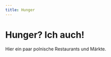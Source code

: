 ```yaml
---
title: Hunger
---
```


# Hunger? Ich auch!

Hier ein paar polnische Restaurants und Märkte.

<CardContainer>
    <CardColumn>
        <LocationCard 
            title="Okrąglak (Zapiekanki)" 
            subtitle="Estery 46, 31-056 Kraków, Poland" 
            link="https://goo.gl/maps/bKEt77y5uUNDfnXy9"
            tag="Polski ab 1,50 €"
            description="Hier gibts einen Zapiekanki Stand nach dem anderen, welcher eeeecht fette Sandwiches verkauft. Aufs Sandwich kommt oft irgendwas drauf, das sich wie n Pizzabelag anhört. Auf alle Fälle echt billig und total sättigend. Hier gibts auch ein paar Standln, welche an nen kleinen Flohmarkt erinnern und so alte Sachen verkaufen." />
    </CardColumn>
    <CardColumn>
        <LocationCard 
            title="KRAK-REST" 
            subtitle="Grodzka 43, 31-001 Kraków, Poland" 
            link="https://goo.gl/maps/S11xW5K97bWQx9wp8"
            tag="Polski"
            description="Billiges und geiles polnisches Essen - muss man echt besuchen." />
    </CardColumn>
    <CardColumn>
        <LocationCard 
            title="Górnik" 
            subtitle="Czysta 1, 31-121 Kraków, Poland" 
            link="https://goo.gl/maps/KKF8yayeSWxiXxEA7"
            tag="Polski"
            description="Hier gibts auch echt gutes polnisches Essen. Vor allem auch beliebt bei Studenten und für ein paar Pierogi ist ein Besuch auf alle Fälle wert!" />
    </CardColumn>
    <CardColumn>
        <LocationCard 
            title="Stary Kleparz" 
            subtitle="Rynek Kleparski, 31-150 Kraków, Poland" 
            link="https://goo.gl/maps/Rr2ELv8mqzeuKzjX8"
            tag="Markt"
            description="Wenn du auf nem polnischen Markt einkaufen willst, dann bist du hier richtig." />
    </CardColumn>
    <CardColumn>
        <LocationCard 
            title="Plac Targowy Nowy Kleparz" 
            subtitle="Długa, 30-962 Kraków, Poland" 
            link="https://goo.gl/maps/NroaSkNWhkp1gkoh7"
            tag="Markt"
            description="Auch auf dem Markt gibts geile polnische Sachen von echt netten babcias." />
    </CardColumn>
    <CardColumn>
        <LocationCard 
            title="Pierogi MR Vincent" 
            subtitle="Bożego Ciała 12, 33-332 Kraków, Poland" 
            link="https://goo.gl/maps/UPPjFh2xi1fwZ6JDA"
            tag="Polski"
            description="Pierogi, Pierogi, Pierogi, Pierogi, Pierogi, Pierogi, Pierogi przepyszny." />
    </CardColumn>
</CardContainer>